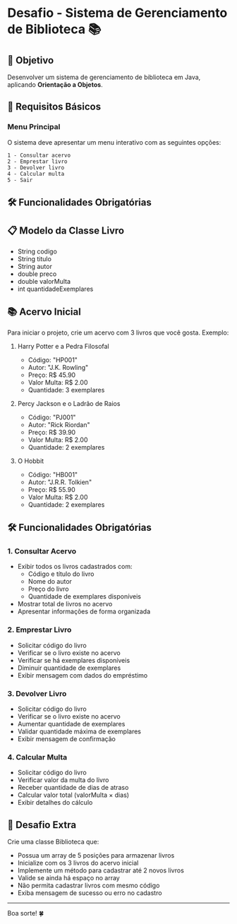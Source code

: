 # Desafio - Sistema de Gerenciamento de Biblioteca 📚

## 🎯 Objetivo
Desenvolver um sistema de gerenciamento de biblioteca em Java, aplicando **Orientação a Objetos**.

## 📝 Requisitos Básicos

### Menu Principal
O sistema deve apresentar um menu interativo com as seguintes opções:
```
1 - Consultar acervo
2 - Emprestar livro
3 - Devolver livro
4 - Calcular multa
5 - Sair
```

## 🛠️ Funcionalidades Obrigatórias

## 📋 Modelo da Classe Livro
- String codigo
- String titulo
- String autor
- double preco
- double valorMulta
- int quantidadeExemplares

## 📚 Acervo Inicial
Para iniciar o projeto, crie um acervo com 3 livros que você gosta. Exemplo:

1. Harry Potter e a Pedra Filosofal
    - Código: "HP001"
    - Autor: "J.K. Rowling"
    - Preço: R$ 45.90
    - Valor Multa: R$ 2.00
    - Quantidade: 3 exemplares

2. Percy Jackson e o Ladrão de Raios
    - Código: "PJ001"
    - Autor: "Rick Riordan"
    - Preço: R$ 39.90
    - Valor Multa: R$ 2.00
    - Quantidade: 2 exemplares

3. O Hobbit
    - Código: "HB001"
    - Autor: "J.R.R. Tolkien"
    - Preço: R$ 55.90
    - Valor Multa: R$ 2.00
    - Quantidade: 2 exemplares

## 🛠️ Funcionalidades Obrigatórias

### 1. Consultar Acervo
- Exibir todos os livros cadastrados com:
    - Código e título do livro
    - Nome do autor
    - Preço do livro
    - Quantidade de exemplares disponíveis
- Mostrar total de livros no acervo
- Apresentar informações de forma organizada

### 2. Emprestar Livro
- Solicitar código do livro
- Verificar se o livro existe no acervo
- Verificar se há exemplares disponíveis
- Diminuir quantidade de exemplares
- Exibir mensagem com dados do empréstimo

### 3. Devolver Livro
- Solicitar código do livro
- Verificar se o livro existe no acervo
- Aumentar quantidade de exemplares
- Validar quantidade máxima de exemplares
- Exibir mensagem de confirmação

### 4. Calcular Multa
- Solicitar código do livro
- Verificar valor da multa do livro
- Receber quantidade de dias de atraso
- Calcular valor total (valorMulta × dias)
- Exibir detalhes do cálculo

## 🌟 Desafio Extra
Crie uma classe Biblioteca que:
- Possua um array de 5 posições para armazenar livros
- Inicialize com os 3 livros do acervo inicial
- Implemente um método para cadastrar até 2 novos livros
- Valide se ainda há espaço no array
- Não permita cadastrar livros com mesmo código
- Exiba mensagem de sucesso ou erro no cadastro

---
Boa sorte! 🍀
